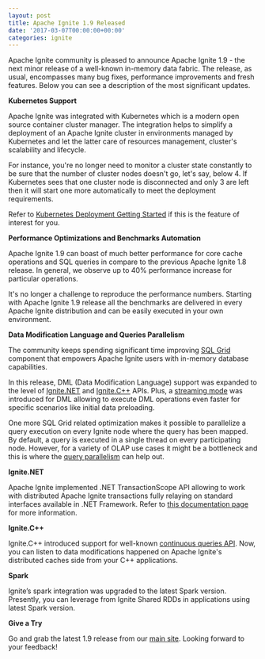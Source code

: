 ```yaml
---
layout: post
title: Apache Ignite 1.9 Released
date: '2017-03-07T00:00:00+00:00'
categories: ignite
---
```

Apache Ignite community is pleased to announce Apache Ignite 1.9 - the next minor release of a well-known in-memory data fabric. The release, as usual, encompasses many bug fixes, performance improvements and fresh features. Below you can see a description of the most significant updates.

<b>Kubernetes Support</b>

Apache Ignite was integrated with Kubernetes which is a modern open source container cluster manager. The integration helps to simplify a deployment of an Apache Ignite cluster in environments managed by Kubernetes and let the latter care of resources management, cluster's scalability and lifecycle.

For instance, you're no longer need to monitor a cluster state constantly to be sure that the number of cluster nodes doesn't go, let's say, below 4. If Kubernetes sees that one cluster node is disconnected and only 3 are left then it will start one more automatically to meet the deployment requirements.

Refer to <a href="https://apacheignite.readme.io/docs/kubernetes-deployment" target="_blank">Kubernetes Deployment Getting Started</a> if this is the feature of interest for you.

<b>Performance Optimizations and Benchmarks Automation</b>

Apache Ignite 1.9 can boast of much better performance for core cache operations and SQL queries in compare to the previous Apache Ignite 1.8 release. In general, we observe up to 40% performance increase for particular operations.

It's no longer a challenge to reproduce the performance numbers. Starting with Apache Ignite 1.9 release all the benchmarks are delivered in every Apache Ignite distribution and can be easily executed in your own environment.

<b>Data Modification Language and Queries Parallelism</b>

The community keeps spending significant time improving <a href="https://apacheignite.readme.io/docs/sql-grid" target="_blank">SQL Grid</a> component that empowers Apache Ignite users with in-memory database capabilities.

In this release, DML (Data Modification Language) support was expanded to the level of <a href="https://apacheignite-net.readme.io/docs/distributed-dml" target="_blank">Ignite.NET</a> and <a href="https://apacheignite-cpp.readme.io/docs/distributed-dml" target="_blank">Ignite.C++</a> APIs. Plus, a <a href="https://apacheignite.readme.io/docs/jdbc-driver#streaming-mode" target="_blank">streaming mode</a> was introduced for DML allowing to execute DML operations even faster for specific scenarios like initial data preloading.

One more SQL Grid related optimization makes it possible to parallelize a query execution on every Ignite node where the query has been mapped. By default, a query is executed in a single thread on every participating node. However, for a variety of OLAP use cases it might be a bottleneck and this is where the <a href="https://apacheignite.readme.io/docs/sql-performance-and-debugging#section-query-parallelism" target="_blank">query parallelism</a> can help out. 

<b>Ignite.NET</b>

Apache Ignite implemented .NET TransactionScope API allowing to work with distributed Apache Ignite transactions fully relaying on standard interfaces available in .NET Framework. Refer to <a href="https://apacheignite-net.readme.io/docs/transactionscope-api" target="_blank">this documentation page</a> for more information.

<b>Ignite.C++</b>
 
Ignite.C++ introduced support for well-known <a href="https://apacheignite-cpp.readme.io/docs/continuous-queries" target="_blank">continuous queries API</a>. Now, you can listen to data modifications happened on Apache Ignite's distributed caches side from your C++ applications.

<b>Spark</b>

Ignite’s spark integration was upgraded to the latest Spark version. Presently, you can leverage from Ignite Shared RDDs in applications using latest Spark version.

<b>Give a Try</b>

Go and grab the latest 1.9 release from our <a href="https://ignite.apache.org/download.cgi" target="_blank">main site</a>. Looking forward to your feedback!
